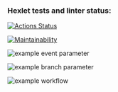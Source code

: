 ### Hexlet tests and linter status:

[![Actions Status](https://github.com/msaprog/frontend-project-lvl1/workflows/hexlet-check/badge.svg)](https://github.com/msaprog/frontend-project-lvl1/actions)

[![Maintainability](https://api.codeclimate.com/v1/badges/a99a88d28ad37a79dbf6/maintainability)](https://codeclimate.com/github/codeclimate/codeclimate/maintainability)

![example event parameter](https://github.com/github/docs/actions/workflows/main.yml/badge.svg?event=push)

![example branch parameter](https://github.com/github/docs/actions/workflows/main.yml/badge.svg?branch=feature-1)

![example workflow](https://github.com/github/docs/actions/workflows/main.yml/badge.svg)
